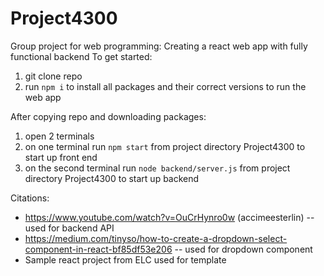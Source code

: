 # Project4300
Group project for web programming: Creating a react web app with fully functional backend
To get started:
1) git clone repo
2) run `npm i` to install all packages and their correct versions to run the web app

After copying repo and downloading packages:
1) open 2 terminals
2) on one terminal run `npm start` from project directory Project4300 to start up front end
3) on the second terminal run `node backend/server.js` from project directory Project4300 to start up backend

Citations:
- https://www.youtube.com/watch?v=OuCrHynro0w (accimeesterlin) -- used for backend API
- https://medium.com/tinyso/how-to-create-a-dropdown-select-component-in-react-bf85df53e206 -- used for dropdown component
- Sample react project from ELC used for template
